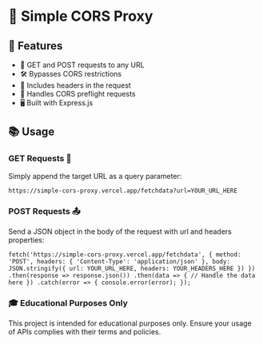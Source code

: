 # 🔀 Simple CORS Proxy

## 🚀 Features

- 🔎 GET and POST requests to any URL
- 🛠 Bypasses CORS restrictions
- 📨 Includes headers in the request
- 🚦 Handles CORS preflight requests
- 🖥 Built with Express.js

## 📚 Usage

### GET Requests 📩

Simply append the target URL as a query parameter:

`https://simple-cors-proxy.vercel.app/fetchdata?url=YOUR_URL_HERE`

### POST Requests 📤

Send a JSON object in the body of the request with url and headers properties:

`fetch('https://simple-cors-proxy.vercel.app/fetchdata', {
    method: 'POST',
    headers: {
        'Content-Type': 'application/json'
    },
    body: JSON.stringify({ url: YOUR_URL_HERE, headers: YOUR_HEADERS_HERE })
})
.then(response => response.json())
.then(data => {
    // Handle the data here
})
.catch(error => {
    console.error(error);
});`

### 🎓 Educational Purposes Only

This project is intended for educational purposes only. Ensure your usage of APIs complies with their terms and policies.
